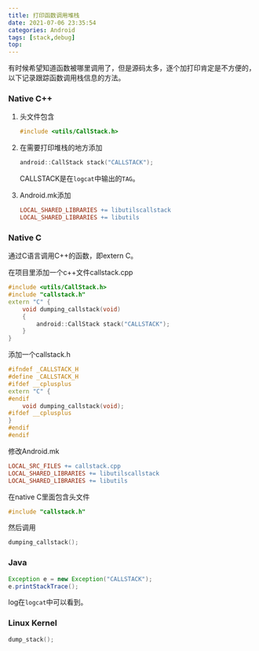 ```yaml
---
title: 打印函数调用堆栈
date: 2021-07-06 23:35:54
categories: Android
tags: [stack,debug]
top:
---
```


有时候希望知道函数被哪里调用了，但是源码太多，逐个加打印肯定是不方便的，以下记录跟踪函数调用栈信息的方法。

<!-- more -->

### Native C++

1. 头文件包含

   ```c++
   #include <utils/CallStack.h>
   ```

2. 在需要打印堆栈的地方添加

   ```c++
   android::CallStack stack("CALLSTACK");
   ```

   CALLSTACK是在`logcat`中输出的`TAG`。

3. Android.mk添加

   ```makefile
   LOCAL_SHARED_LIBRARIES += libutilscallstack
   LOCAL_SHARED_LIBRARIES += libutils
   ```



### Native C

通过C语言调用C++的函数，即extern C。

在项目里添加一个c++文件callstack.cpp

```c++
#include <utils/CallStack.h>
#include "callstack.h"
extern "C" {
	void dumping_callstack(void)
	{
		android::CallStack stack("CALLSTACK");
	}
}
```

添加一个callstack.h

```c++
#ifndef _CALLSTACK_H
#define _CALLSTACK_H
#ifdef __cplusplus
extern "C" {
#endif
	void dumping_callstack(void);
#ifdef __cplusplus
}
#endif
#endif
```

修改Android.mk

```makefile
LOCAL_SRC_FILES += callstack.cpp
LOCAL_SHARED_LIBRARIES += libutilscallstack
LOCAL_SHARED_LIBRARIES += libutils
```

在native C里面包含头文件

```c
#include "callstack.h"
```

然后调用

```c
dumping_callstack();
```



### Java

```java
Exception e = new Exception("CALLSTACK");
e.printStackTrace();
```

log在`logcat`中可以看到。



### Linux Kernel

```c
dump_stack();
```



